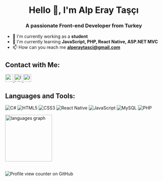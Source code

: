 <h1 align="center">Hello 👋, I'm Alp Eray Taşçı</h1>
<h3 align="center">A passionate Front-end Developer from Turkey</h3>

- 🔭 I'm currently working as a **student**
- 🌱 I'm currently learning **JavaScript, PHP, React Native, ASP.NET MVC**
- 📫 How can you reach me **alperaytasci@gmail.com**

## Contact with Me:

<a href="mailto:alperaytasci@gmail.com" target="_blank">
  <img src="https://img.shields.io/static/v1?message=Gmail&logo=gmail&label=&color=D14836&logoColor=white&labelColor=&style=for-the-badge" height="25" alt="gmail logo"/>
</a>

<a href="https://www.linkedin.com/in/alp-eray-taşçı-500550356" target="_blank">
  <img src="https://img.shields.io/static/v1?message=LinkedIn&logo=linkedin&label=&color=0077B5&logoColor=white&labelColor=&style=for-the-badge" height="25" alt="linkedin logo"/>
</a>

<a href="https://instagram.com/alperaytasci" target="_blank">
  <img src="https://img.shields.io/static/v1?message=Instagram&logo=instagram&label=&color=E4405F&logoColor=white&labelColor=&style=for-the-badge" height="25" alt="instagram logo"/>
</a>

## Languages ​​and Tools:

![C#](https://img.shields.io/badge/c%23-%23239120.svg?style=for-the-badge&logo=csharp&logoColor=white&text-decoration=none) 
![HTML5](https://img.shields.io/badge/html5-%23E34F26.svg?style=for-the-badge&logo=html5&logoColor=white&text-decoration=none) 
![CSS3](https://img.shields.io/badge/css3-%231572B6.svg?style=for-the-badge&logo=css3&logoColor=white&text-decoration=none) 
![React Native](https://img.shields.io/badge/react_native-%2320232a.svg?style=for-the-badge&logo=react&logoColor=%2361DAFB&text-decoration=none) 
![JavaScript](https://img.shields.io/badge/javascript-%23323330.svg?style=for-the-badge&logo=javascript&logoColor=%23F7DF1E&text-decoration=none) 
![MySQL](https://img.shields.io/badge/mysql-4479A1.svg?style=for-the-badge&logo=mysql&logoColor=white&text-decoration=none) 
![PHP](https://img.shields.io/badge/php-%23777BB4.svg?style=for-the-badge&logo=php&logoColor=white&text-decoration=none)

<div align="left">
  <img src="https://github-readme-stats.vercel.app/api/top-langs?username=alpperay&locale=en&hide_title=false&layout=compact&card_width=320&langs_count=5&theme=dracula&hide_border=false" height="150" alt="languages graph"  />
</div>

<br>

![Profile view counter on GitHub](https://komarev.com/ghpvc/?username=alpperay)

